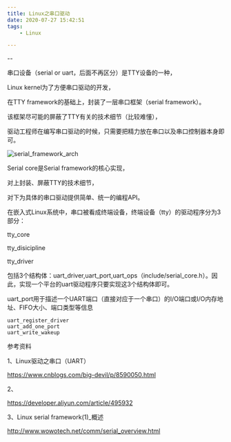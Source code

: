 ```yaml
---
title: Linux之串口驱动
date: 2020-07-27 15:42:51
tags:
	- Linux

---
```


--

串口设备（serial or uart，后面不再区分）是TTY设备的一种，

Linux kernel为了方便串口驱动的开发，

在TTY framework的基础上，封装了一层串口框架（serial framework）。

该框架尽可能的屏蔽了TTY有关的技术细节（比较难懂），

驱动工程师在编写串口驱动的时候，只需要把精力放在串口以及串口控制器本身即可。



![serial_framework_arch](https://gitee.com/teddyxiong53/playopenwrt_pic/raw/master/a1c90c3e81c89c1a391bf9124974146020161212140441.gif)



Serial core是Serial framework的核心实现，

对上封装、屏蔽TTY的技术细节，

对下为具体的串口驱动提供简单、统一的编程API。





在嵌入式Linux系统中，串口被看成终端设备，终端设备（tty）的驱动程序分为3部分：

tty_core

tty_disicipline 

tty_driver

包括3个结构体：uart_driver,uart_port,uart_ops（include/serial_core.h）。因此，实现一个平台的uart驱动程序只要实现这3个结构体即可。



uart_port用于描述一个UART端口（直接对应于一个串口）的I/O端口或I/O内存地址、FIFO大小、端口类型等信息



```
uart_register_driver
uart_add_one_port
uart_write_wakeup
```



参考资料

1、Linux驱动之串口（UART）

https://www.cnblogs.com/big-devil/p/8590050.html

2、

https://developer.aliyun.com/article/495932

3、Linux serial framework(1)_概述

http://www.wowotech.net/comm/serial_overview.html